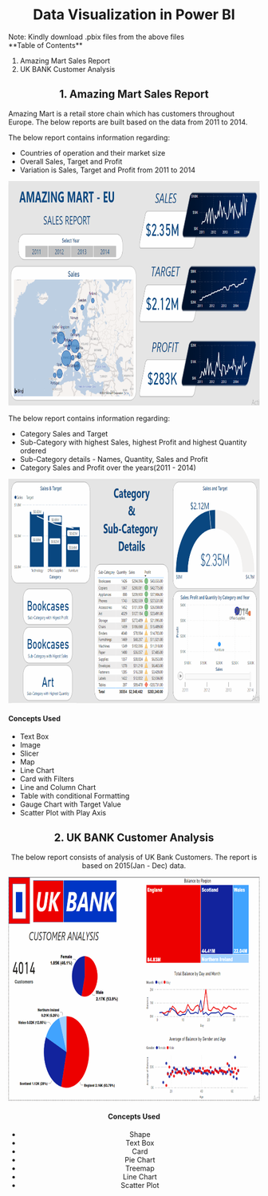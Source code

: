 <center><h1>Data Visualization in Power BI</h1></center>
Note: Kindly download .pbix files from the above files<br>
**Table of Contents**

1. Amazing Mart Sales Report
2. UK BANK Customer Analysis



<center><h2>1. Amazing Mart Sales Report</h2></center>

Amazing Mart is a retail store chain which has customers throughout Europe. The below reports are built based on the data from 2011 to 2014.

The below report contains information regarding:

- Countries of operation and their market size
- Overall Sales, Target and Profit
- Variation is Sales, Target and Profit from 2011 to 2014

<center><img src="images/1.PNG" width = 800 height = 450></center>

The below report contains information regarding:

- Category Sales and Target
- Sub-Category with highest Sales, highest Profit and highest Quantity ordered
- Sub-Category details - Names, Quantity, Sales and Profit
- Category Sales and Profit over the years(2011 -  2014)

<center><img src="images/2.PNG" width = 800 height = 450></center>

<h4> Concepts Used </h4>

- Text Box
- Image
- Slicer
- Map
- Line Chart
- Card with Filters
- Line and Column Chart
- Table with conditional Formatting
- Gauge Chart with Target Value
- Scatter Plot with Play Axis

<center><h2>2. UK BANK Customer Analysis</h2></

The below report consists of analysis of UK Bank Customers. The report is based on 2015(Jan - Dec) data.

<center><img src="images/3.PNG" width = 800 height = 450></center>

<h4> Concepts Used </h4>

- Shape
- Text Box
- Card
- Pie Chart
- Treemap
- Line Chart
- Scatter Plot
